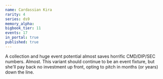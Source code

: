 ```yaml
---
name: Cardassian Kira
rarity: 4
series: ds9
memory_alpha:
bigbook_tier: 11
events: 17
in_portal: true
published: true
---
```


A collection and huge event potential almost saves horrific CMD/DIP/SEC numbers. Almost. This variant should continue to be an event fixture, but she'll pay back no investment up front, opting to pitch in months (or years) down the line.
